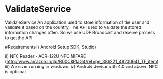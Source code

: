 # ValidateService
ValidateService 
An application used to store information of the user and validate it based on the country. The API used to validate the stored information changes often. So we use UDP Broadcast and receive process to get the API.

#Requirements
i) Android Setup(SDK, Studio)

ii) NFC Reader - ACR-122U NFC MIFARE (http://www.amazon.in/dp/B00CBPIJG4/ref=pe_386221_48200641_TE_item)
iii) A server running in windows. 
iv) Android device with 4.0 and above. NFC is optional


